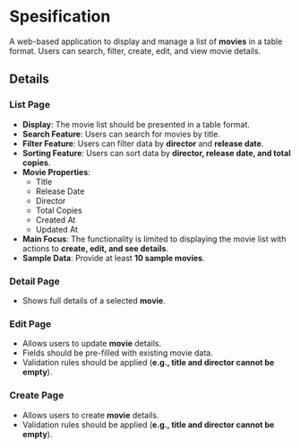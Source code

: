 # **Spesification**  
A web-based application to display and manage a list of **movies** in a table format. Users can search, filter, create, edit, and view movie details.  

## **Details**  

### **List Page**  
- **Display**: The movie list should be presented in a table format.  
- **Search Feature**: Users can search for movies by title.  
- **Filter Feature**: Users can filter data by **director** and **release date**.  
- **Sorting Feature**: Users can sort data by **director, release date, and total copies**.  
- **Movie Properties**:  
  - Title  
  - Release Date  
  - Director  
  - Total Copies  
  - Created At  
  - Updated At  
- **Main Focus**: The functionality is limited to displaying the movie list with actions to **create, edit, and see details**.  
- **Sample Data**: Provide at least **10 sample movies**.  

### **Detail Page**  
- Shows full details of a selected **movie**.  

### **Edit Page**  
- Allows users to update **movie** details.  
- Fields should be pre-filled with existing movie data.  
- Validation rules should be applied (**e.g., title and director cannot be empty**).  

### **Create Page**  
- Allows users to create **movie** details.  
- Validation rules should be applied (**e.g., title and director cannot be empty**).  
